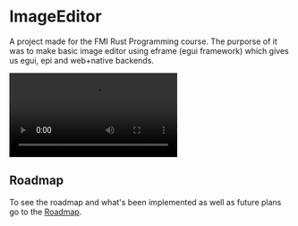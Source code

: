 # ImageEditor
A project made for the FMI Rust Programming course. The purporse of it was to make basic image editor using eframe (egui framework) which gives us egui, epi and web+native backends. 

![](https://github.com/nadezhda1120/ImageEditor/blob/main/ImageEditor_demo.mp4?raw=true)

## Roadmap

To see the roadmap and what's been implemented as well as future plans go to the [Roadmap](https://github.com/nadezhda1120/ImageEditor/projects/2).
